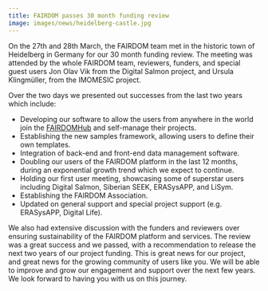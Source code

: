 ```yaml
---
title: FAIRDOM passes 30 month funding review
image: images/news/heidelberg-castle.jpg
---
```



On the 27th and 28th March, the FAIRDOM team met in the historic town of Heidelberg in Germany for our 30 month funding review.  The meeting was attended by the whole FAIRDOM team, reviewers, funders, and special guest users Jon Olav Vik from the Digital Salmon project, and Ursula Klingmüller, from the IMOMESIC project.

Over the two days we presented out successes from the last two years which include:

* Developing our software to allow the users from anywhere in the world join the [FAIRDOMHub](https://fairdomhub.org) and self-manage their projects.
* Establishing the new samples framework, allowing users to define their own templates.
* Integration of back-end and front-end data management software.
* Doubling our users of the FAIRDOM platform in the last 12 months, during an exponential growth trend which we expect to continue.
* Holding our first user meeting, showcasing some of superstar users including Digital Salmon, Siberian SEEK, ERASysAPP, and LiSym.
* Establishing the FAIRDOM Association.
* Updated on general support and special project support (e.g. ERASysAPP, Digital Life).

We also had extensive discussion with the funders and reviewers over ensuring sustainability of the FAIRDOM platform and services. The review was a great success and we passed, with a recommendation to release the next two years of our project funding. This is great news for our project, and great news for the growing community of users like you. We will be able to improve and grow our engagement and support over the next few years. We look forward to having you with us on this journey.
